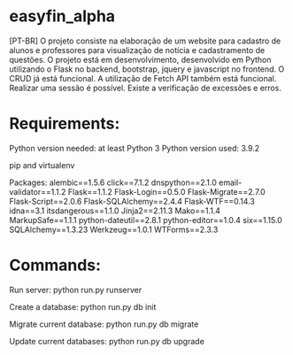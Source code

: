 # easyfin_alpha
[PT-BR]
O projeto consiste na elaboração de um website para cadastro de alunos e professores para visualização de notícia e cadastramento de questões.
O projeto está em desenvolvimento, desenvolvido em Python utilizando o Flask no backend, bootstrap, jquery e javascript no frontend.
O CRUD já está funcional. A utilização de Fetch API também está funcional.
Realizar uma sessão é possível.
Existe a verificação de excessões e erros.

# Requirements:

Python version needed: at least Python 3
Python version used: 3.9.2

pip and virtualenv

Packages:
alembic==1.5.6
click==7.1.2
dnspython==2.1.0
email-validator==1.1.2
Flask==1.1.2
Flask-Login==0.5.0
Flask-Migrate==2.7.0
Flask-Script==2.0.6
Flask-SQLAlchemy==2.4.4
Flask-WTF==0.14.3
idna==3.1
itsdangerous==1.1.0
Jinja2==2.11.3
Mako==1.1.4
MarkupSafe==1.1.1
python-dateutil==2.8.1
python-editor==1.0.4
six==1.15.0
SQLAlchemy==1.3.23
Werkzeug==1.0.1
WTForms==2.3.3

# Commands:

Run server:
python run.py runserver

Create a database:
python run.py db init

Migrate current database:
python run.py db migrate

Update current databases:
python run.py db upgrade
